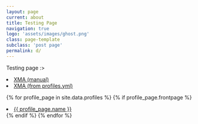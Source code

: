 ```yaml
---
layout: page
current: about
title: Testing Page
navigation: true
logo: 'assets/images/ghost.png'
class: page-template
subclass: 'post page'
permalink: d/
---
```


Testing page :>

<li class="nav-home" role="menuitem"><a href="https://www.xivmodarchive.com/user/111283" target="_blank">XMA (manual)</a></li>
<li class="nav-home" role="menuitem"><a href="{{ site.data.profiles[XMA].link }}" target="_blank">XMA (from profiles.yml)</a></li>


{% for profile_page in site.data.profiles %}
{% if profile_page.frontpage %}
<li class="nav-home" role="menuitem"><a href="{{ profile_page.link }}" target="_blank">{{ profile_page.name }}</a></li>
{% endif %}
{% endfor %}